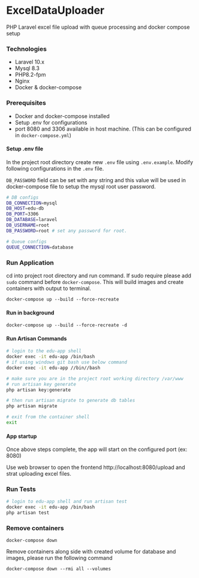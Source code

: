 # ExcelDataUploader
PHP Laravel excel file upload with queue processing and docker compose setup

### Technologies
- Laravel 10.x
- Mysql 8.3
- PHP8.2-fpm
- Nginx
- Docker & docker-compose

### Prerequisites
- Docker and docker-compose installed
- Setup .env for configurations
- port 8080 and 3306 available in host machine. (This can be configured in `docker-compose.yml`)

#### Setup .env file
In the project root directory create new `.env` file using `.env.example`. Modify following configurations in the `.env` file.

`DB_PASSWORD` field can be set with any string and this value will be used in docker-compose file to setup the mysql root user password.
```bash
# DB configs
DB_CONNECTION=mysql
DB_HOST=edu-db
DB_PORT=3306
DB_DATABASE=laravel
DB_USERNAME=root
DB_PASSWORD=root # set any password for root.

# Queue configs
QUEUE_CONNECTION=database
```

### Run Application
cd into project root directory and run command. If sudo require please add `sudo` command before `docker-compose`. This will build images and create containers with output to terminal.

```
docker-compose up --build --force-recreate
```

#### Run in background
```
docker-compose up --build --force-recreate -d
```

#### Run Artisan Commands
```bash
# login to the edu-app shell
docker exec -it edu-app /bin/bash
# if using windows git bash use below command
docker exec -it edu-app //bin//bash

# make sure you are in the project root working directory /var/www
# run artisan key generate
php artisan key:generate

# then run artisan migrate to generate db tables
php artisan migrate

# exit from the container shell
exit
```

#### App startup
Once above steps complete, the app will start on the configured port (ex: 8080)

Use web browser to open the frontend http://localhost:8080/upload and strat uploading excel files.

### Run Tests
```bash
# login to edu-app shell and run artisan test
docker exec -it edu-app /bin/bash
php artisan test
```

### Remove containers
```
docker-compose down
```

Remove containers along side with created volume for database and images, please run the following command
```
docker-compose down --rmi all --volumes
```
